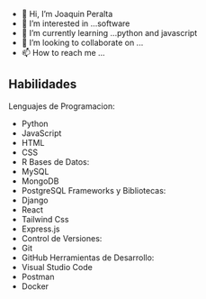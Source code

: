 - 👋 Hi, I’m Joaquin Peralta
- 👀 I’m interested in ...software
- 🌱 I’m currently learning ...python and javascript
- 💞️ I’m looking to collaborate on ...
- 📫 How to reach me ...

## Habilidades

Lenguajes de Programacion:
- Python
- JavaScript
- HTML
- CSS
- R
Bases de Datos:
- MySQL
- MongoDB
- PostgreSQL
Frameworks y Bibliotecas:
- Django
- React
- Tailwind Css
- Express.js
- Control de Versiones:
- Git
- GitHub
Herramientas de Desarrollo:
- Visual Studio Code
- Postman
- Docker

<!---
JoacoPeralta99/JoacoPeralta99 is a ✨ special ✨ repository because its `README.md` (this file) appears on your GitHub profile.
You can click the Preview link to take a look at your changes.
--->
